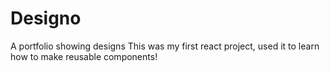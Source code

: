 # Designo
A portfolio showing designs
This was my first react project, used it to learn how to make reusable components!
